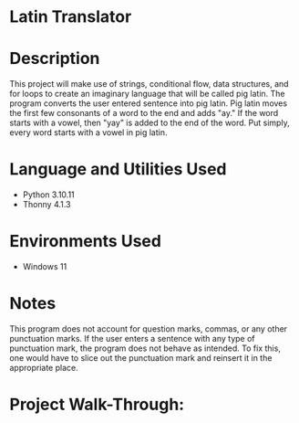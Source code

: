 # Latin Translator


# Description 
This project will make use of strings, conditional flow, data structures, and for loops to create an imaginary language that will be called pig latin. The program converts the user entered sentence into pig latin. Pig latin moves the first few consonants of a word to the end and adds "ay." If the word starts with a vowel, then "yay" is added to the end of the word. Put simply, every word starts with a vowel in pig latin.


# Language and Utilities Used

- Python 3.10.11
- Thonny 4.1.3

# Environments Used 

- Windows 11


# Notes
This program does not account for question marks, commas, or any other punctuation marks. If the user enters a sentence with any type of punctuation mark, the program does not behave as intended. To fix this, one would have to slice out the punctuation mark and reinsert it in the appropriate place. 


# Project Walk-Through:


<p align="left">


